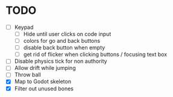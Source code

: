 # TODO

- [ ] Keypad
  - [ ] Hide until user clicks on code input
  - [ ] colors for go and back buttons
  - [ ] disable back button when empty
  - [ ] get rid of flicker when clicking buttons / focusing text box
- [ ] Disable physics tick for non authority
- [ ] Allow drift while jumping
- [ ] Throw ball
- [x] Map to Godot skeleton
- [x] Filter out unused bones
